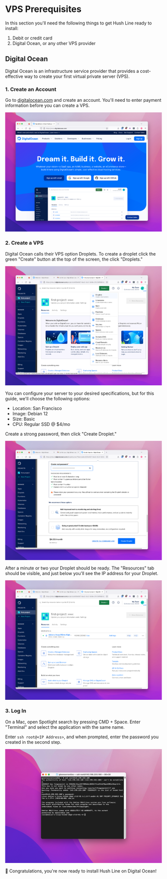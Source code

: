 # VPS Prerequisites 

In this section you'll need the following things to get Hush Line ready to install:

1. Debit or credit card
2. Digital Ocean, or any other VPS provider

## Digital Ocean

Digital Ocean is an infrastructure service provider that provides a cost-effective way to create your first virtual private server (VPS).

### 1. Create an Account

Go to [digitalocean.com](digitalocean.com) and create an account. You'll need to enter payment information before you can create a VPS.

<img src="../img/29-digital-ocean.png">

### 2. Create a VPS

Digital Ocean calls their VPS option Droplets. To create a droplet click the green "Create" button at the top of the screen, the click "Droplets."

<img src="../img/30-new-droplet.png">

You can configure your server to your desired specifications, but for this guide, we'll choose the following options:

- Location: San Francisco
- Image: Debian 12
- Size: Basic
- CPU: Regular SSD @ $4/mo

Create a strong password, then click "Create Droplet."

<img src="../img/31-create-droplet.png">

After a minute or two your Droplet should be ready. The "Resources" tab should be visible, and just below you'll see the IP address for your Droplet.

<img src="../img/32-droplet.png">

### 3. Log In

On a Mac, open Spotlight search by pressing CMD + Space. Enter "Terminal" and select the application with the same name. 

Enter `ssh root@<IP Address>`, and when prompted, enter the password you created in the second step.

<img src="../img/33-terminal.png">

🎉 Congratulations, you're now ready to install Hush Line on Digital Ocean!